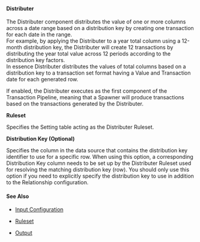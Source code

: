 #### Distributer

The Distributer component distributes the value of one or more columns across a date range based on a distribution key by creating one transaction for each date in the range.  
For example, by applying the Distributer to a year total column using a 12-month distribution key, the Distributer will create 12 transactions by distributing the year total value across 12 periods according to the distribution key factors.  
In essence Distributer distributes the values of total columns based on a distribution key to a transaction set format having a Value and Transaction date for each generated row.

If enabled, the Distributer executes as the first component of the Transaction Pipeline, meaning that a Spawner will produce transactions based on the transactions generated by the Distributer.
<br/>

**Ruleset**

Specifies the Setting table acting as the Distributer Ruleset.
<br/>

**Distribution Key (Optional)**

Specifies the column in the data source that contains the distribution key identifier to use for a specific row. When using this option, a corresponding Distribution Key column needs to be set up by the Distributer Ruleset used for resolving the matching distribution key (row). You should only use this option if you need to explicitly specify the distribution key to use in addition to the Relationship configuration.
<br/>

#### See Also 

* [Input Configuration](inputconfig.md)

* [Ruleset](ruleset.md)

* [Output](output.md)